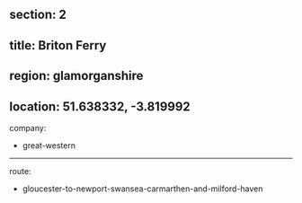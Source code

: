 section: 2
----
title: Briton Ferry
----
region: glamorganshire
----
location: 51.638332, -3.819992
----
company:
- great-western
----
route:
- gloucester-to-newport-swansea-carmarthen-and-milford-haven
